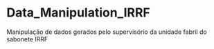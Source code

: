 # Data_Manipulation_IRRF
Manipulação de dados gerados pelo supervisório da unidade fabril do sabonete IRRF
